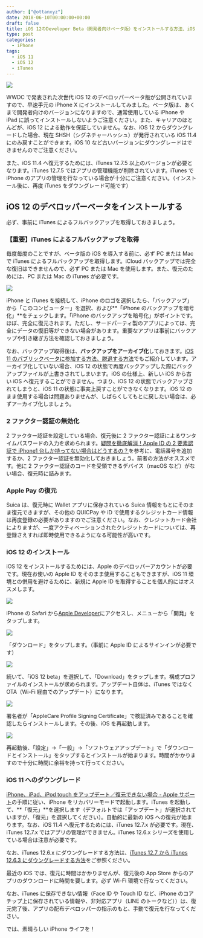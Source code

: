 ```yaml
---
author: ["@ottanxyz"]
date: 2018-06-10T00:00:00+00:00
draft: false
title: iOS 12のDeveloper Beta（開発者向けベータ版）をインストールする方法、iOS 11に復元する方法
type: post
categories:
  - iPhone
tags:
  - iOS 11
  - iOS 12
  - iTunes
---
```


![](180610-5b1d088e204cd.jpg)

WWDC で発表された次世代 iOS 12 のデベロッパーベータ版が公開されていますので、早速手元の iPhone X にインストールしてみました。ベータ版は、あくまで開発者向けのバージョンになりますので、通常使用している iPhone や iPad に誤ってインストールしないようご注意ください。また、キャリアのほとんどが、iOS 12 による動作を保証していません。なお、iOS 12 からダウングレードした場合、現在 SHSH（シグネチャーハッシュ）が発行されている iOS 11.4 にのみ戻すことができます。iOS 10 など古いバージョンにダウングレードはできませんのでご注意ください。

また、iOS 11.4 へ復元するためには、iTunes 12.7.5 以上のバージョンが必要となります。iTunes 12.7.5 ではアプリの管理機能が削除されています。iTunes で iPhone のアプリの管理を行なっている場合が十分にご注意ください。（インストール後に、再度 iTunes をダウングレード可能です）

## iOS 12 のデベロッパーベータをインストールする

必ず、事前に iTunes によるフルバックアップを取得しておきましょう。

### 【重要】iTunes によるフルバックアップを取得

毎度毎度のことですが、ベータ版の iOS を導入する前に、必ず PC または Mac で iTunes によるフルバックアップを取得します。iCloud バックアップでは完全な復旧はできませんので、必ず PC または Mac を使用します。また、復元のためには、PC または Mac の iTunes が必要です。

![](180610-5b1d07e693595.png)

iPhone と iTunes を接続して、iPhone のロゴを選択したら、「バックアップ」から「このコンピューター」を選択、および**「iPhone のバックアップを暗号化」**をチェックします。「iPhone のバックアップを暗号化」がポイントです。ほぼ、完全に復元されます。ただし、サードパーティ製のアプリによっては、完全にデータの復旧等ができない場合があります。重要なアプリは事前にバックアップや引き継ぎ方法を確認しておきましょう。

なお、バックアップ取得後は、**バックアップをアーカイブ化**しておきます。[iOS 11 のパブリックベータに参加する方法、脱退する方法](/posts/2017/06/ios-public-beta-5940/)でもご紹介しています。アーカイブ化していない場合、iOS 12 の状態で再度バックアップした際にバックアップファイルが上書きされてしまいます。iOS の仕様上、新しい iOS から古い iOS へ復元することができません。つまり、iOS 12 の状態でバックアップされてしまうと、iOS 11 の状態に事実上戻すことができなくなります。iOS 12 のまま使用する場合は問題ありませんが、しばらくしてもとに戻したい場合は、必ずアーカイブ化しましょう。

### 2 ファクター認証の無効化

2 ファクター認証を設定している場合、復元後に 2 ファクター認証によるワンタイムパスワードの入力を求められます。[疑問を徹底解消！Apple ID の 2 要素認証で iPhone1 台しか持ってない場合はどうするの？](/posts/2017/06/appleid-two-factor-5929/)を参考に、電話番号を追加するか、2 ファクター認証を無効化しておきましょう。前者の方法がオススメです。他に 2 ファクター認証のコードを受領できるデバイス（macOS など）がない場合、復元時に詰みます。

### Apple Pay の復元

Suica は、復元時に Wallet アプリに保存されている Suica 情報をもとにそのまま復元できますが、その他の QUICPay や iD で使用するクレジットカード情報は再度登録の必要がありますのでご注意ください。なお、クレジットカード会社によりますが、一度アクティベーションされたクレジットカードについては、再登録さえすれば即時使用できるようになる可能性が高いです。

### iOS 12 のインストール

iOS 12 をインストールするためには、Apple のデベロッパーアカウントが必要です。現在お使いの Apple ID をそのまま使用することもできますが、iOS 11 環境との併用を避けるために、新規に Apple ID を取得することを個人的にはオススメします。

![](180610-5b1d083d35a2b.jpg)

iPhone の Safari から[Apple Developer](https://developer.apple.com/)にアクセスし、メニューから「開発」をタップします。

![](180610-5b1d0847565d8.jpg)

「ダウンロード」をタップします。（事前に Apple ID によるサインインが必要です）

![](180610-5b1d08535b271.jpg)

続いて、「iOS 12 beta」を選択して、「Download」をタップします。構成プロファイルのインストールが求められます。アップデート自体は、iTunes ではなく OTA（Wi-Fi 経由でのアップデート）になります。

![](180610-5b1d085a17c48.jpg)

署名者が「AppleCare Profile Signing Certificate」で検証済みであることを確認したらインストールします。その後、iOS を再起動します。

![](180610-5b1d086d4e38f.jpg)

再起動後、「設定」→「一般」→「ソフトウェアアップデート」で「ダウンロードとインストール」をタップするとインストールが始まります。時間がかかりますので十分に時間に余裕を持って行ってください。

### iOS 11 へのダウングレード

[iPhone、iPad、iPod touch をアップデート／復元できない場合 - Apple サポート](https://support.apple.com/ja-jp/HT201263)の手順に従い、iPhone をリカバリーモードで起動します。iTunes を起動して、**「復元」**を選択します（デフォルトでは「アップデート」が選択されていますが、「復元」を選択してください）。自動的に最新の iOS への復元が始まります。なお、iOS 11.4 へ復元するためには、iTunes 12.7.x が必要です。現在、iTunes 12.7.x ではアプリの管理ができません。iTunes 12.6.x シリーズを使用している場合は注意が必要です。

なお、iTunes 12.6.x にダウングレードする方法は、[iTunes 12.7 から iTunes 12.6.3 にダウングレードする方法](/posts/2017/10/itunes-from-12-7-to-12-6-3-6180/)をご参照ください。

最近の iOS では、復元に時間はかかりませんが、復元後の App Store からのアプリのダウンロードに時間を要します。必ず Wi-Fi 環境で行なってください。

なお、iTunes に保存できない情報（Face ID や Touch ID など、iPhone のコアチップ上に保存されている情報や、非対応アプリ（LINE のトークなど））は、復元完了後、アプリの配布デベロッパーの指示のもと、手動で復元を行なってください。

では、素晴らしい iPhone ライフを！
